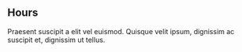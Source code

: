 ## Hours
Praesent suscipit a elit vel euismod. Quisque velit ipsum, dignissim ac suscipit et, dignissim ut tellus.
